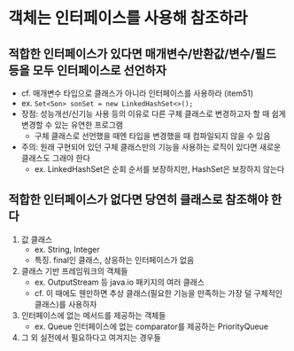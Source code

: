 # 객체는 인터페이스를 사용해 참조하라

## 적합한 인터페이스가 있다면 매개변수/반환값/변수/필드 등을 모두 인터페이스로 선언하자
- cf. 매개변수 타입으로 클래스가 아니라 인터페이스를 사용하라 (item51)
- ex. `Set<Son> sonSet = new LinkedHashSet<>();`
- 장점: 성능개선/신기능 사용 등의 이유로 다른 구체 클래스로 변경하고자 할 때 쉽게 변경할 수 있는 유연한 프로그램
    * 구체 클래스로 선언했을 때엔 타입을 변경했을 때 컴파일되지 않을 수 있음
- 주의: 원래 구현되어 있던 구체 클래스만의 기능을 사용하는 로직이 있다면 새로운 클래스도 그래야 한다
    * ex. LinkedHashSet은 순회 순서를 보장하지만, HashSet은 보장하지 않는다


## 적합한 인터페이스가 없다면 당연히 클래스로 참조해야 한다
1. 값 클래스
    - ex. String, Integer
    - 특징. final인 클래스, 상응하는 인터페이스가 없음
2. 클래스 기반 프레임워크의 객체들
    - ex. OutputStream 등 java.io 패키지의 여러 클래스
    - cf. 이 때에도 웬만하면 추상 클래스(필요한 기능을 만족하는 가장 덜 구체적인 클래스)를 사용하자
3. 인터페이스에 없는 메서드를 제공하는 객체들
    - ex. Queue 인터페이스에 없는 comparator를 제공하는 PriorityQueue
4. 그 외 실전에서 필요하다고 여겨지는 경우들